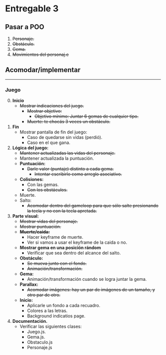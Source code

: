 Entregable 3
===============

## Pasar a POO

1. ~~Personaje.~~
2. ~~Obstáculo.~~
3. ~~Gema.~~
4. ~~Movimientos del personaj.e~~

## Acomodar/implementar
-----------------------------------------------------------------------------
### Juego
0. **Inicio**
    - ~~Mostrar indicaciones del juego.~~
        - ~~Mostrar objetivo:~~
            - ~~Objetivo mínimo: Juntar 6 gemas de cualquier tipo.~~
        - ~~Muerte: te chocás 3 veces un obstáculo.~~   
1. **Fin**
    - Mostrar pantalla de fin del juego:
        - Caso de quedarse sin vidas (perdió).
        - Caso en el que gana.
2. **Lógica del juego:**
    - ~~Mantener actualizadas las vidas del personaje.~~
    - Mantener actualizada la puntuación.
    - **Puntuación:**
        - ~~Darle valor (puntaje) distinto a cada gema.~~
            - ~~Intentar escribirlo como arreglo asociativo.~~
    - **Colisiones:**
        - Con las gemas.
        - ~~Con los obstáculos.~~
    - Muerte.
    - Salto:
        - ~~Acomodar dentro del gameloop para que sólo salte presionando la tecla y no con la tecla apretada.~~
3. **Parte visual:**
    - ~~Mostrar vidas del personaje.~~
    - ~~Mostrar puntuación.~~
    - ~~**Muerte/caida:**~~
        - Hacer keyframe de muerte.
        - Ver si vamos a usar el keyframe de la caida o no.
    - **Mostrar gema en una posición rándom**
        - Verificar que sea dentro del alcance del salto.
    - **Obstáculo:**
        - ~~Se mueva junto con el fondo.~~
        - ~~Animación/transformación.~~
    - **Gema:**
        - Animación/transformación cuando se logra juntar la gema.
    - **Parallax:**
        -  ~~Acomodar imágenes: hay un par de imágenes de un tamaño, y otro par de otro.~~
    - **Inicio:**
        - Aplicarle un fondo a cada recuadro.
        - Colores a las letras.
        - Background indicatios page.
4. **Documentación.**
    - Verificar las siguientes clases:
        - Juego.js.
        - Gema.js.
        - Obstaculo.js
        - Personaje.js



